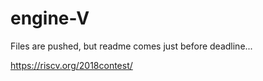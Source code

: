 # engine-V
Files are pushed, but readme comes just before deadline...

https://riscv.org/2018contest/
